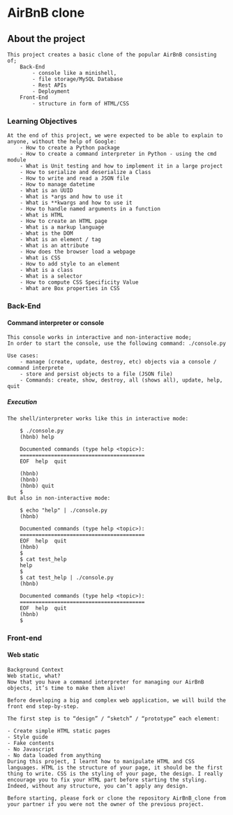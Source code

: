 # AirBnB clone

## About the project
	This project creates a basic clone of the popular AirBnB consisting of;
		Back-End
			- console like a minishell, 
			- file storage/MySQL Database
			- Rest APIs
			- Deployment
		Front-End
			- structure in form of HTML/CSS
<!-- ----------More to be filled-------------------- -->
### Learning Objectives
	At the end of this project, we were expected to be able to explain to anyone, without the help of Google:
		- How to create a Python package
		- How to create a command interpreter in Python - using the cmd module
		- What is Unit testing and how to implement it in a large project
		- How to serialize and deserialize a Class
		- How to write and read a JSON file
		- How to manage datetime
		- What is an UUID
		- What is *args and how to use it
		- What is **kwargs and how to use it
		- How to handle named arguments in a function
		- What is HTML
		- How to create an HTML page
		- What is a markup language
		- What is the DOM
		- What is an element / tag
		- What is an attribute
		- How does the browser load a webpage
		- What is CSS
		- How to add style to an element
		- What is a class
		- What is a selector
		- How to compute CSS Specificity Value
		- What are Box properties in CSS
<!-- ----------More to be filled-------------------- -->
### Back-End
#### Command interpreter or console
	This console works in interactive and non-interactive mode;
	In order to start the console, use the following command: ./console.py

	Use cases:
		- manage (create, update, destroy, etc) objects via a console / command interprete
		- store and persist objects to a file (JSON file)
		- Commands: create, show, destroy, all (shows all), update, help, quit
<!-- ----------to be filled-------------------- -->
##### Execution
	The shell/interpreter works like this in interactive mode:

		$ ./console.py
		(hbnb) help

		Documented commands (type help <topic>):
		========================================
		EOF  help  quit

		(hbnb) 
		(hbnb) 
		(hbnb) quit
		$
	But also in non-interactive mode:

		$ echo "help" | ./console.py
		(hbnb)

		Documented commands (type help <topic>):
		========================================
		EOF  help  quit
		(hbnb) 
		$
		$ cat test_help
		help
		$
		$ cat test_help | ./console.py
		(hbnb)

		Documented commands (type help <topic>):
		========================================
		EOF  help  quit
		(hbnb) 
		$
<!-- ----------More to be filled-------------------- -->
### Front-end
#### Web static
	Background Context
	Web static, what?
	Now that you have a command interpreter for managing our AirBnB objects, it’s time to make them alive!

	Before developing a big and complex web application, we will build the front end step-by-step.

	The first step is to “design” / “sketch” / “prototype” each element:

	- Create simple HTML static pages
	- Style guide
	- Fake contents
	- No Javascript
	- No data loaded from anything
	During this project, I learnt how to manipulate HTML and CSS languages. HTML is the structure of your page, it should be the first thing to write. CSS is the styling of your page, the design. I really encourage you to fix your HTML part before starting the styling. Indeed, without any structure, you can’t apply any design.

	Before starting, please fork or clone the repository AirBnB_clone from your partner if you were not the owner of the previous project.